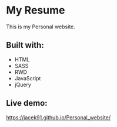 # My Resume

This is my Personal website.

## Built with:

* HTML 
* SASS
* RWD
* JavaScript
* jQuery

## Live demo:

 https://jacek91.github.io/Personal_website/
